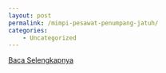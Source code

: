 ```yaml
---
layout: post
permalink: /mimpi-pesawat-penumpang-jatuh/
categories:
    - Uncategorized
---
```


[Baca Selengkapnya](/09)
